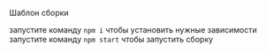 Шаблон сборки

запустите команду `npm i` чтобы установить нужные зависимости запустите команду
`npm start` чтобы запустить сборку
